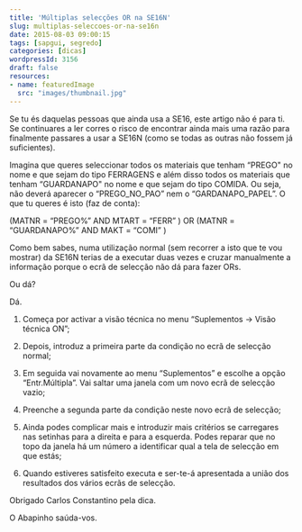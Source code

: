 ```yaml
---
title: 'Múltiplas selecções OR na SE16N'
slug: multiplas-seleccoes-or-na-se16n
date: 2015-08-03 09:00:15
tags: [sapgui, segredo]
categories: [dicas]
wordpressId: 3156
draft: false
resources:
- name: featuredImage
  src: "images/thumbnail.jpg"
---
```

Se tu és daquelas pessoas que ainda usa a SE16, este artigo não é para ti. Se continuares a ler corres o risco de encontrar ainda mais uma razão para finalmente passares a usar a SE16N (como se todas as outras não fossem já suficientes).

Imagina que queres seleccionar todos os materiais que tenham “PREGO" no nome e que sejam do tipo FERRAGENS e além disso todos os materiais que tenham “GUARDANAPO" no nome e que sejam do tipo COMIDA. Ou seja, não deverá aparecer o “PREGO_NO_PAO” nem o “GARDANAPO_PAPEL”. O que tu queres é isto (faz de conta):

(MATNR = “PREGO%” AND MTART = “FERR” ) OR (MATNR = “GUARDANAPO%” AND MAKT = “COMI” )

Como bem sabes, numa utilização normal (sem recorrer a isto que te vou mostrar) da SE16N terias de a executar duas vezes e cruzar manualmente a informação porque o ecrã de selecção não dá para fazer ORs.

Ou dá?

<!--more-->

Dá.

  1. Começa por activar a visão técnica no menu “Suplementos -> Visão técnica ON”;

  2. Depois, introduz a primeira parte da condição no ecrã de selecção normal;

  3. Em seguida vai novamente ao menu “Suplementos” e escolhe a opção “Entr.Múltipla”. Vai saltar uma janela com um novo ecrã de selecção vazio;

  4. Preenche a segunda parte da condição neste novo ecrã de selecção;

  5. Ainda podes complicar mais e introduzir mais critérios se carregares nas setinhas para a direita e para a esquerda. Podes reparar que no topo da janela há um número a identificar qual a tela de selecção em que estás;

  6. Quando estiveres satisfeito executa e ser-te-á apresentada a união dos resultados dos vários ecrãs de selecção.

Obrigado Carlos Constantino pela dica.

O Abapinho saúda-vos.
